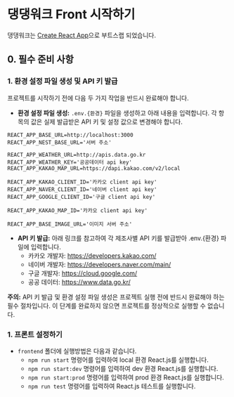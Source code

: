 # 댕댕워크 Front 시작하기

댕댕워크는 [Create React App](https://github.com/facebook/create-react-app)으로 부트스랩 되었습니다.

## 0. 필수 준비 사항
### 1. 환경 설정 파일 생성 및 API 키 발급
프로젝트를 시작하기 전에 다음 두 가지 작업을 반드시 완료해야 합니다.
- **환경 설정 파일 생성:** `.env.{환경}` 파일을 생성하고 아래 내용을 입력합니다. 각 항목의 값은 실제 발급받은 API 키 및 설정 값으로 변경해야 합니다.
```shell
REACT_APP_BASE_URL=http://localhost:3000
REACT_APP_NEST_BASE_URL='서버 주소'

REACT_APP_WEATHER_URL=http://apis.data.go.kr
REACT_APP_WEATHER_KEY='공공데이터 api key'
REACT_APP_KAKAO_MAP_URL=https://dapi.kakao.com/v2/local

REACT_APP_KAKAO_CLIENT_ID='카카오 client api key'
REACT_APP_NAVER_CLIENT_ID='네이버 client api key'
REACT_APP_GOOGLE_CLIENT_ID='구글 client api key'

REACT_APP_KAKAO_MAP_ID='카카오 client api key'

REACT_APP_BASE_IMAGE_URL='이미지 서버 주소'
```

- **API 키 발급:** 아래 링크를 참고하여 각 제조사별 API 키를 발급받아 .env.{환경} 파일에 입력합니다.
  - 카카오 개발자: https://developers.kakao.com/
  - 네이버 개발자: https://developers.naver.com/main/
  - 구글 개발자: https://cloud.google.com/
  - 공공 데이터: https://www.data.go.kr/

**주의:** API 키 발급 및 환경 설정 파일 생성은 프로젝트 실행 전에 반드시 완료해야 하는 필수 절차입니다. 이 단계를 완료하지 않으면 프로젝트를 정상적으로 실행할 수 없습니다.

### 1. 프론트 설정하기
- `frontend` 폴더에 실행방법은 다음과 같습니다.  
  - `npm run start` 명령어를 입력하여 local 환경 React.js를 실행합니다.
  - `npm run start:dev` 명령어를 입력하여 dev 환경 React.js를 실행합니다.
  - `npm run start:prod` 명령어를 입력하여 prod 환경 React.js를 실행합니다.
  - `npm run test` 명령어를 입력하여 React.js 테스트를 실행합니다.



